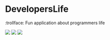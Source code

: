 # DevelopersLife
:trollface: Fun application about programmers life

<img src = "https://sun9-13.userapi.com/impg/dXLxw8ONMLX7O8L1C8rjxceQD6rkcQG3xyQ3OQ/_HpuxMkYewE.jpg?size=325x667&quality=96&sign=54e3381bce65a12a9bde88cd62f55817&type=album"/>
<img src = "https://sun9-60.userapi.com/impg/VSive5DiAhSSzf5YaKde2yGqdm47k4cf0efe0w/WBXtGooEJng.jpg?size=760x453&quality=95&sign=f6a4c41c30a72e441ffb35912656b5f7&type=album"/>
<img src = "https://sun9-57.userapi.com/impg/_QT4Q1BfGzzjGiXpJG45vzm834AdKl1yUdni1w/irmpm8r1Vok.jpg?size=320x666&quality=96&sign=c0013507fcb34d4af3e27a8f2a39afa5&type=album"/>
